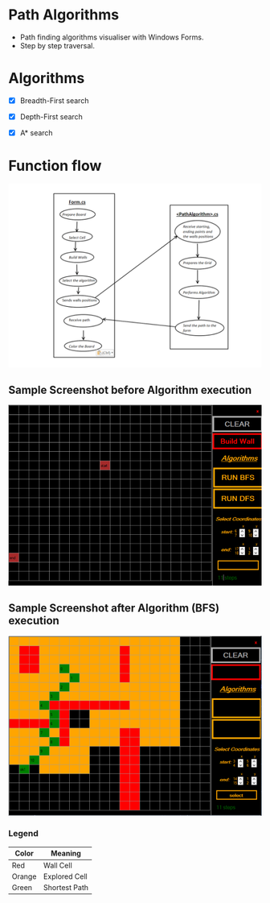 # Path Algorithms

- Path finding algorithms visualiser with Windows Forms.
- Step by step traversal.

# Algorithms
- [x] Breadth-First search
- [x] Depth-First search
- [x] A* search 


#                              Function flow



![alt text](https://github.com/l4z0-space/PathAlgorithms/blob/master/img/PathPlan.PNG)


##                             Sample Screenshot before Algorithm execution

![bfsBefore](https://github.com/l4z0-space/PathAlgorithms/blob/master/img/beforeRun.PNG)


##                             Sample Screenshot after Algorithm (BFS) execution

![bfsAfter](https://github.com/l4z0-space/PathAlgorithms/blob/master/img/afterRun.PNG)

### Legend

Color | Meaning
------------ | -------------
Red| Wall Cell
Orange | Explored Cell
Green | Shortest Path
